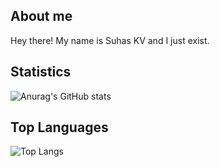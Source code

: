 ## About me

 Hey there! My name is Suhas KV and I just exist.
 
## Statistics

![Anurag's GitHub stats](https://github-readme-stats.vercel.app/api?username=suhaskv1&show_icons=true&theme=solarized-dark)

## Top Languages

![Top Langs](https://github-readme-stats.vercel.app/api/top-langs/?username=suhaskv1&layout=compact&theme=solarized-dark)
